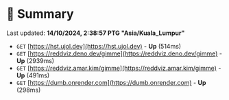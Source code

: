 # 📖 Summary
Last updated: **14/10/2024, 2:38:57 PTG "Asia/Kuala_Lumpur"**

- `GET` [https://hst.ujol.dev](https://hst.ujol.dev) - **Up** (514ms)
- `GET` [https://reddviz.deno.dev/gimme](https://reddviz.deno.dev/gimme) - **Up** (2939ms)
- `GET` [https://reddviz.amar.kim/gimme](https://reddviz.amar.kim/gimme) - **Up** (491ms)
- `GET` [https://dumb.onrender.com](https://dumb.onrender.com) - **Up** (298ms)
